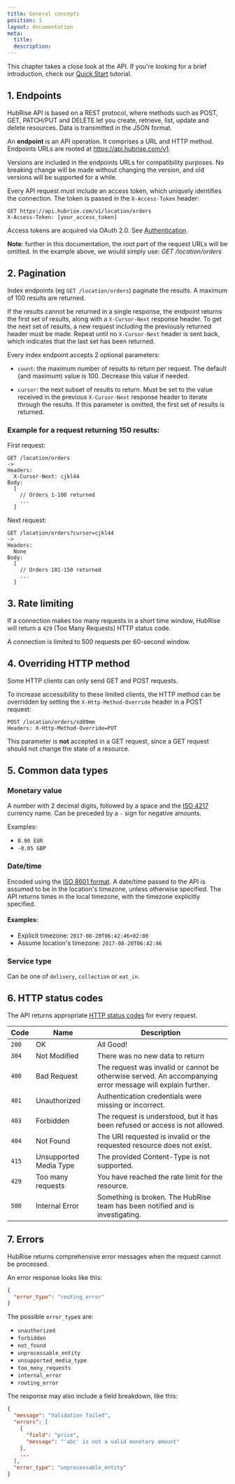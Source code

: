 ```yaml
---
title: General concepts
position: 1
layout: documentation
meta:
  title:
  description:
---
```


This chapter takes a close look at the API. If you're looking for a brief introduction, check our [Quick Start](/developers/quick-start) tutorial.

## 1. Endpoints

HubRise API is based on a REST protocol, where methods such as POST, GET, PATCH/PUT and DELETE let you create, retrieve, list, update and delete resources. Data is transmitted in the JSON format.

An **endpoint** is an API operation. It comprises a URL and HTTP method. Endpoints URLs are rooted at https://api.hubrise.com/v1.

Versions are included in the endpoints URLs for compatibility purposes. No breaking change will be made without changing the version, and old versions will be supported for a while.

Every API request must include an access token, which uniquely identifies the connection. The token is passed in the `X-Access-Token` header:

```http
GET https://api.hubrise.com/v1/location/orders
X-Access-Token: [your_access_token]
```

Access tokens are acquired via OAuth 2.0. See [Authentication](/developers/authentication).

**Note**: further in this documentation, the root part of the request URLs will be omitted. In the example above, we would simply use: _GET /location/orders_

## 2. Pagination

Index endpoints (eg `GET /location/orders`) paginate the results. A maximum of 100 results are returned.

If the results cannot be returned in a single response, the endpoint returns the first set of results, along with a `X-Cursor-Next` response header. To get the next set of results, a new request including the previously returned header must be made. Repeat until no `X-Cursor-Next` header is sent back, which indicates that the last set has been returned.

Every index endpoint accepts 2 optional parameters:

- `count`: the maximum number of results to return per request. The default (and maximum) value is 100. Decrease this value if needed.

- `cursor`: the next subset of results to return. Must be set to the value received in the previous `X-Cursor-Next` response header to iterate through the results. If this parameter is omitted, the first set of results is returned.

### Example for a request returning 150 results:

First request:

```http
GET /location/orders
->
Headers:
  X-Cursor-Next: cjkl44
Body:
  [
    // Orders 1-100 returned
    ...
  ]
```

Next request:

```http
GET /location/orders?cursor=cjkl44
->
Headers:
  None
Body:
  [
    // Orders 101-150 returned
    ...
  ]
```

## 3. Rate limiting

If a connection makes too many requests in a short time window, HubRise will return a `429` (Too Many Requests) HTTP status code.

A connection is limited to 500 requests per 60-second window.

## 4. Overriding HTTP method

Some HTTP clients can only send GET and POST requests.

To increase accessibility to these limited clients, the HTTP method can be overridden by setting the `X-Http-Method-Override` header in a POST request:

```http
POST /location/orders/sd89mm
Headers: X-Http-Method-Override=PUT
```

This parameter is **not** accepted in a GET request, since a GET request should not change the state of a resource.

## 5. Common data types

### Monetary value

A number with 2 decimal digits, followed by a space and the [ISO 4217](https://en.wikipedia.org/wiki/ISO_4217) currency name. Can be preceded by a `-` sign for negative amounts.

Examples:

- `8.90 EUR`
- `-0.05 GBP`

### Date/time

Encoded using the [ISO 8601 format](https://en.wikipedia.org/wiki/ISO_8601). A date/time passed to the API is assumed to be in the location's timezone, unless otherwise specified. The API returns times in the local timezone, with the timezone explicitly specified.

#### Examples:

- Explicit timezone: `2017-08-20T06:42:46+02:00`
- Assume location's timezone: `2017-08-20T06:42:46`

### Service type

Can be one of `delivery`, `collection` or `eat_in`.

## 6. HTTP status codes

The API returns appropriate [HTTP status codes](https://en.wikipedia.org/wiki/List_of_HTTP_status_codes) for every request.

| Code  | Name                   | Description                                                                                                |
| ----- | ---------------------- | ---------------------------------------------------------------------------------------------------------- |
| `200` | OK                     | All Good!                                                                                                  |
| `304` | Not Modified           | There was no new data to return                                                                            |
| `400` | Bad Request            | The request was invalid or cannot be otherwise served. An accompanying error message will explain further. |
| `401` | Unauthorized           | Authentication credentials were missing or incorrect.                                                      |
| `403` | Forbidden              | The request is understood, but it has been refused or access is not allowed.                               |
| `404` | Not Found              | The URI requested is invalid or the requested resource does not exist.                                     |
| `415` | Unsupported Media Type | The provided Content-Type is not supported.                                                                |
| `429` | Too many requests      | You have reached the rate limit for the resource.                                                          |
| `500` | Internal Error         | Something is broken. The HubRise team has been notified and is investigating.                              |

## 7. Errors

HubRise returns comprehensive error messages when the request cannot be processed.

An error response looks like this:

```json
{
  "error_type": "routing_error"
}
```

The possible `error_type`s are:

- `unauthorized`
- `forbidden`
- `not_found`
- `unprocessable_entity`
- `unsupported_media_type`
- `too_many_requests`
- `internal_error`
- `routing_error`

The response may also include a field breakdown, like this:

```json
{
  "message": "Validation failed",
  "errors": [
    {
      "field": "price",
      "message": "'abc' is not a valid monetary amount"
    },
    ...
  ],
  "error_type": "unprocessable_entity"
}
```

